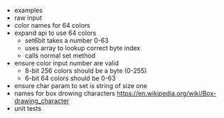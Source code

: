 - examples
- raw input
- color names for 64 colors
- expand api to use 64 colors
  - set6bit takes a number 0-63
  - uses array to lookup correct byte index
  - calls normal set method
- ensure color input number are valid
  - 8-bit 256 colors should be a byte (0-255)
  - 6-bit 64 colors should be 0-63
- ensure char param to set is string of size one
- names for box drowing characters
  <https://en.wikipedia.org/wiki/Box-drawing_character>
- unit tests
